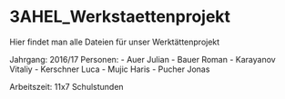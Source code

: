 # 3AHEL_Werkstaettenprojekt
Hier findet man alle Dateien für unser Werktättenprojekt

Jahrgang: 2016/17
Personen:
	- Auer Julian
	- Bauer Roman
	- Karayanov Vitaliy
	- Kerschner Luca
	- Mujic Haris
	- Pucher Jonas

Arbeitszeit: 11x7 Schulstunden
